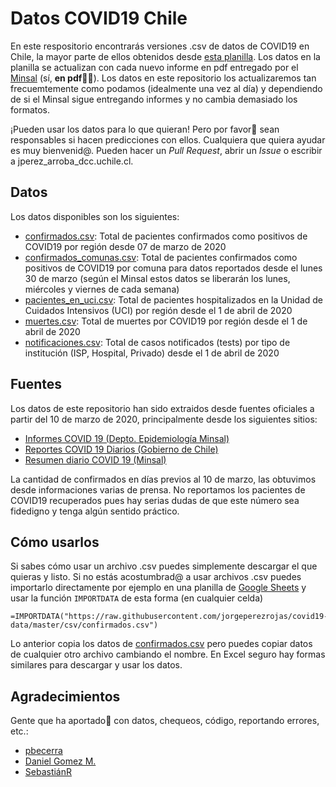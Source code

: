 # Datos COVID19 Chile

En este respositorio encontrarás versiones .csv de datos de COVID19 en Chile, la mayor parte de ellos obtenidos desde [esta planilla](https://docs.google.com/spreadsheets/d/1mLx2L8nMaRZu0Sy4lyFniDewl6jDcgnxB_d0lHG-boc). Los datos en la planilla se actualizan con cada nuevo informe en pdf entregado por el [Minsal](https://www.minsal.cl/) (sí, **en pdf**🤦‍♂️). Los datos en este repositorio los actualizaremos tan frecuemtemente como podamos (idealmente una vez al día) y dependiendo de si el Minsal sigue entregando informes y no cambia demasiado los formatos.

¡Pueden usar los datos para lo que quieran! Pero por favor🙏 sean responsables si hacen predicciones con ellos. Cualquiera que quiera ayudar es muy bienvenid@. Pueden hacer un *Pull Request*, abrir un *Issue* o escribir a jperez_arroba_dcc.uchile.cl.

## Datos

Los datos disponibles son los siguientes:
* [confirmados.csv](csv/confirmados.csv): Total de pacientes confirmados como positivos de COVID19 por región desde 07 de marzo de 2020
* [confirmados_comunas.csv](csv/confirmados_comunas.csv): Total de pacientes confirmados como positivos de COVID19 por comuna para datos reportados desde el lunes 30 de marzo (según el Minsal estos datos se liberarán los lunes, miércoles y viernes de cada semana)
* [pacientes_en_uci.csv](csv/pacientes_en_uci.csv): Total de pacientes hospitalizados en la Unidad de Cuidados Intensivos (UCI) por región desde el 1 de abril de 2020
* [muertes.csv](csv/muertes.csv): Total de muertes por COVID19 por región desde el 1 de abril de 2020
* [notificaciones.csv](csv/notificaciones.csv): Total de casos notificados (tests) por tipo de institución (ISP, Hospital, Privado) desde el 1 de abril de 2020

## Fuentes

Los datos de este repositorio han sido extraidos desde fuentes oficiales a partir del 10 de marzo de 2020, principalmente desde los siguientes sitios:
* [Informes COVID 19 (Depto. Epidemiología Minsal)](http://epi.minsal.cl/informes-covid-19/) 
* [Reportes COVID 19 Diarios (Gobierno de Chile)](https://www.gob.cl/coronavirus/cifrasoficiales/#reportes)
* [Resumen diario COVID 19 (Minsal)](https://www.minsal.cl/nuevo-coronavirus-2019-ncov/casos-confirmados-en-chile-covid-19/)

La cantidad de confirmados en días previos al 10 de marzo, las obtuvimos desde informaciones varias de prensa. No reportamos los pacientes de COVID19 recuperados pues hay serias dudas de que este número sea fidedigno y tenga algún sentido práctico.

## Cómo usarlos

Si sabes cómo usar un archivo .csv puedes simplemente descargar el que quieras y listo. Si no estás acostumbrad@ a usar archivos .csv puedes importarlo directamente por ejemplo en una planilla de [Google Sheets](https://docs.google.com/spreadsheets/) y usar la función `IMPORTDATA` de esta forma (en cualquier celda)
```
=IMPORTDATA("https://raw.githubusercontent.com/jorgeperezrojas/covid19-data/master/csv/confirmados.csv")
```
Lo anterior copia los datos de [confirmados.csv](csv/confirmados.csv) pero puedes copiar datos de cualquier otro archivo cambiando el nombre. En Excel seguro hay formas similares para descargar y usar los datos.

## Agradecimientos

Gente que ha aportado🥰 con datos, chequeos, código, reportando errores, etc.:
* [pbecerra](https://github.com/pabecerra)
* [Daniel Gomez M.](https://github.com/danielgomezm)
* [SebastiánR](https://twitter.com/SebastinR14)
